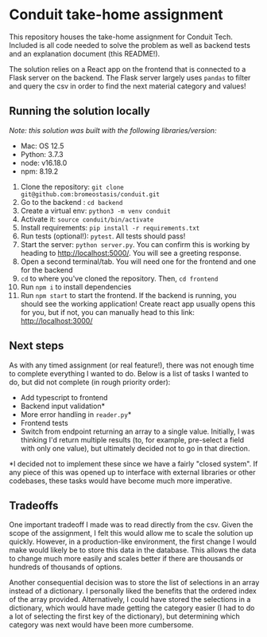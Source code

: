# Conduit take-home assignment
This repository houses the take-home assignment for Conduit Tech. Included is all code needed to solve the problem as well as backend tests and an explanation document (this README!).

The solution relies on a React app on the frontend that is connected to a Flask server on the backend. The Flask server largely uses `pandas` to filter and query the csv in order to find the next material category and values!

## Running the solution locally

*Note: this solution was built with the following libraries/version:*

* Mac: OS 12.5
* Python: 3.7.3
* node: v16.18.0
* npm: 8.19.2

1. Clone the repository: `git clone git@github.com:bromeostasis/conduit.git`
1. Go to the backend : `cd backend`
1. Create a virtual env: `python3 -m venv conduit`
1. Activate it: `source conduit/bin/activate`
1. Install requirements: `pip install -r requirements.txt`
1. Run tests (optional!): `pytest`. All tests should pass!
1. Start the server: `python server.py`. You can confirm this is working by heading to [http://localhost:5000/](http://localhost:5000/). You will see a greeting response.
1. Open a second terminal/tab. You will need one for the frontend and one for the backend
1. `cd` to where you've cloned the repository. Then, `cd frontend`
1. Run `npm i` to install dependencies
1. Run `npm start` to start the frontend. If the backend is running, you should see the working application! Create react app usually opens this for you, but if not, you can manually head to this link: [http://localhost:3000/](http://localhost:3000/)

## Next steps

As with any timed assignment (or real feature!), there was not enough time to complete everything I wanted to do. Below is a list of tasks I wanted to do, but did not complete (in rough priority order):


* Add typescript to frontend
* Backend input validation\*
* More error handling in `reader.py`\*
* Frontend tests
* Switch from endpoint returning an array to a single value. Initially, I was thinking I'd return multiple results (to, for example, pre-select a field with only one value), but ultimately decided not to go in that direction.

\*I decided not to implement these since we have a fairly "closed system". If any piece of this was opened up to interface with external libraries or other codebases, these tasks would have become much more imperative.

## Tradeoffs

One important tradeoff I made was to read directly from the csv. Given the scope of the assignment, I felt this would allow me to scale the solution up quickly. However, in a production-like environment, the first change I would make would likely be to store this data in the database. This allows the data to change much more easily and scales better if there are thousands or hundreds of thousands of options.


Another consequential decision was to store the list of selections in an array instead of a dictionary. I personally liked the benefits that the ordered index of the array provided. Alternatively, I could have stored the selections in a dictionary, which would have made getting the category easier (I had to do a lot of selecting the first key of the dictionary), but determining which category was next would have been more cumbersome.